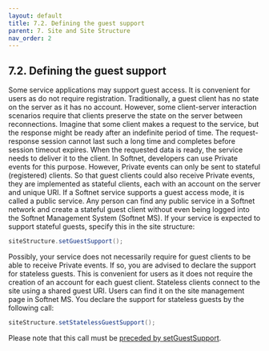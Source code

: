 ```yaml
---
layout: default
title: 7.2. Defining the guest support
parent: 7. Site and Site Structure
nav_order: 2
---
```


## 7.2. Defining the guest support

Some service applications may support guest access. It is convenient for users as do not require registration. Traditionally, a guest client has no state on the server as it has no account. However, some client-server interaction scenarios require that clients preserve the state on the server between reconnections. Imagine that some client makes a request to the service, but the response might be ready after an indefinite period of time. The request-response session cannot last such a long time and completes before session timeout expires. When the requested data is ready, the service needs to deliver it to the client. In Softnet, developers can use Private events for this purpose. However, Private events can only be sent to stateful (registered) clients. So that guest clients could also receive Private events, they are implemented as stateful clients, each with an account on the server and unique URI. If a Softnet service supports a guest access mode, it is called a public service. Any person can find any public service in a Softnet network and create a stateful guest client without even being logged into the Softnet Management System (Softnet MS). If your service is expected to support stateful guests, specify this in the site structure:
```java
siteStructure.setGuestSupport();
```
Possibly, your service does not necessarily require for guest clients to be able to receive Private events. If so, you are advised to declare the support for stateless guests. This is convenient for users as it does not require the creation of an account for each guest client. Stateless clients connect to the site using a shared guest URI. Users can find it on the site management page in Softnet MS. You declare the support for stateless guests by the following call:
```java
siteStructure.setStatelessGuestSupport();
```
Please note that this call must be <u>preceded by setGuestSupport</u>.
